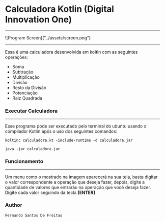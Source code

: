 # Calculadora Kotlin (Digital Innovation One)
<hr>
![Program Screen]("../assets/screen.png")

<hr>

Essa é uma calculadora desenvolvida em koltin com as seguintes operações:
* Soma
* Subtração
* Multiplicação
* Divisão
* Resto da Divisão
* Potenciação
* Raiz Quadrada

### Executar Calculadora
<hr>

Esse programa pode ser executado pelo terminal do ubuntu usando o compilador Kotlin após o uso dos seguintes comandos:

```
koltinc calculadora.kt -include-runtime -d calculadora.jar
```
```
java -jar calculadora.jar
```

### Funcionamento
<hr>

Um menu como o mostrado na imagem aparecerá na sua tela, basta digitar o valor correspondente a operação que deseja fazer, depois, digite a quantidade de valores que entrarão na operação que você deseja fazer.
Digite cada valor seguindo da tecla **[ENTER]**

### Author

```
Fernando Santos De Freitas
```

